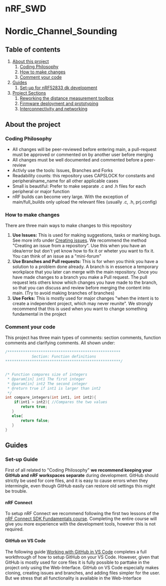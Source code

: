 # nRF_SWD
# Nordic_Channel_Sounding

## Table of contents
1. [About this project](#about)
    1. [Coding Philosophy](#philosophy)
    2. [How to make changes](#chage)
    3. [Comment your code](#comment)
2. [Guides](#guides)
    1. [Set-up for nRF52833 dk development](#subparagraph1)
3. [Project Sections](#project)
    1. [Reworking the distance measurement toolbox]()
    2. [Firmware deployment and prototyping]()
    3. [Interconnectivity and networking]()



## About the project <a name="about"></a>
### Coding Philosophy <a name="philosophy"></a>
- All changes will be peer-reviewed before entering main, a pull-request must be approved or commented on by another user before merging
- All changes must be well documented and commented before a peer-review
- Activly use the tools: Issues, Branches and Forks
- Readability counts: this repository uses CAPSLOCK for constants and peripheralname_name for all other applicable cases
- Small is beautiful: Prefer to make separate .c and .h files for each peripheral or major function
- nRF builds can become very large. With the exception of main/full_builds only upload the relevant files (usually .c, .h, prj.config)

### How to make changes <a name="change"></a>
There are three main ways to make changes to this repository
1. **Use Issues:** This is used for making suggestions, tasks or marking bugs. See more info under [Creating issues](https://docs.github.com/en/issues/tracking-your-work-with-issues/creating-an-issue). We recommend the method "Creating an issue from a repository". Use this when you have an idea/error but don't yet know how to fix it or wheter you want to fix it. You can think of an issue as a "mini-forum"
2. **Use Branches and Pull requests:** This is for when you think you have a solution to a problem done already. A branch is in essence a temporary workplace that you later can merge with the main repository. Once you have made changes to a branch you make a Pull request. The pull request lets others know which changes you have made to the branch, so that you can discuss and review before merging the content into main. (Try to avoid making branches of branches)
3. **Use Forks:** This is mostly used for major changes "when the intent is to create a independent project, which may never reunite". We strongly recommend that this is used when you want to change something fundamental in the project

### Comment your code <a name="comment"></a>
This project has three main types of comments: section comments, function comments and clarifying comments. All shown under:
```cpp
/***************************************************
            Section: Function definitions
****************************************************/


/* Function compares size of integers
 * @param[in] int1 The first integer
 * @param[in] int2 The second integer
 * @return true if int1 is larger than int2
 */
int compare_integers(int int1, int int2){
    if(int1 > int2){ //Compares the two values
       return true;
   }
   else{
       return false;
   }
}

```

## Guides <a name="guides"></a>
### Set-up Guide <a name="setup"></a>
First of all related to "Coding Philosophy" **we recommend keeping your GitHub and nRF workspaces separate** during development. GitHub should strictly be used for core files, and it is easy to cause errors when they intermingle, even though GitHub easily can restore old settings this might be trouble. 

#### nRF Connect<a name="connect"></a>
To setup nRF Connect we recommend following the first two lessons of the [nRF Connect SDK Fundamentals course](https://academy.nordicsemi.com/courses/nrf-connect-sdk-fundamentals/lessons/lesson-1-nrf-connect-sdk-introduction/). Completing the entire course will give you more experience with the development tools, however this is not required.

#### GitHub on VS Code<a name="github"></a>
The following guide [Working with GitHub in VS Code](https://code.visualstudio.com/docs/sourcecontrol/github) completes a full workthrough of how to setup GitHub on your VS Code. However, given that GitHub is mostly used for core files it is fully possible to parttake in the project only using the Web-Interface. GitHub on VS Code especially makes cloning, creating issues and branches, and adding files simpler for the user. But we stress that all functionality is available in the Web-Interface
